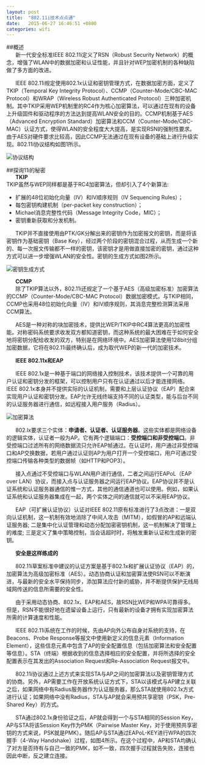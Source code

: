 ```yaml
---
layout: post
title:  "802.11i技术点点通"
date:   2015-06-27 16:46:51 +0800
categories: wifi 
---
```

##概述  
&nbsp;&nbsp;&nbsp;&nbsp;&nbsp;&nbsp;新一代安全标准IEEE 802.11i定义了RSN（Robust Security Network）的概念，增强了WLAN中的数据加密和认证性能，并且针对WEP加密机制的各种缺陷做了多方面的改进。  

&nbsp;&nbsp;&nbsp;&nbsp;&nbsp;&nbsp;IEEE 802.11i规定使用802.1x认证和密钥管理方式，在数据加密方面，定义了TKIP（Temporal Key Integrity Protocol）、CCMP（Counter-Mode/CBC-MAC Protocol）和WRAP（Wireless Robust Authenticated Protocol）三种加密机制。其中TKIP采用WEP机制里的RC4作为核心加密算法，可以通过在现有的设备上升级固件和驱动程序的方法达到提高WLAN安全的目的。CCMP机制基于AES（Advanced Encryption Standard）加密算法和CCM（Counter-Mode/CBC-MAC）认证方式，使得WLAN的安全程度大大提高，是实现RSN的强制性要求。由于AES对硬件要求比较高，因此CCMP无法通过在现有设备的基础上进行升级实现。802.11i协议结构如图1所示。   

![协议结构]({{site.url}}/images/2015/2015062701.jpg)

##探询11i的秘密  
&nbsp;&nbsp;&nbsp;&nbsp;&nbsp;&nbsp;**TKIP**  
TKIP虽然与WEP同样都是基于RC4加密算法，但却引入了4个新算法:  
* 扩展的48位初始化向量（IV）和IV顺序规则（IV Sequencing Rules）；   
* 每包密钥构建机制（per-packet key construction）；   
* Michael消息完整性代码（Message Integrity Code，MIC）；   
* 密钥重新获取和分发机制。  

&nbsp;&nbsp;&nbsp;&nbsp;&nbsp;&nbsp;TKIP并不直接使用由PTK/GK分解出来的密钥作为加密报文的密钥，而是将该密钥作为基础密钥（Base Key），经过两个阶段的密钥混合过程，从而生成一个新的、每一次报文传输都不一样的密钥，该密钥才是用做直接加密的密钥，通过这种方式可以进一步增强WLAN的安全性。密钥的生成方式如图2所示。

![密钥生成方式]({{site.url}}/images/2015/2015062702.jpg)

&nbsp;&nbsp;&nbsp;&nbsp;&nbsp;&nbsp;**CCMP**  
&nbsp;&nbsp;&nbsp;&nbsp;&nbsp;&nbsp;除了TKIP算法以外，802.11i还规定了一个基于AES（高级加密标准）加密算法的CCMP（Counter-Mode/CBC-MAC Protocol）数据加密模式。与TKIP相同，CCMP也采用48位初始化向量（IV）和IV顺序规则，其消息完整检测算法采用CCM算法。  

&nbsp;&nbsp;&nbsp;&nbsp;&nbsp;&nbsp;AES是一种对称的块加密技术，提供比WEP/TKIP中RC4算法更高的加密性能。对称密码系统要求收发双方都知道密钥，而这种系统的最大困难在于如何安全地将密钥分配给收发的双方，特别是在网络环境中。AES加密算法使用128bit分组加密数据，它将在802.11i最终确认后，成为取代WEP的新一代的加密技术。  

&nbsp;&nbsp;&nbsp;&nbsp;&nbsp;&nbsp;**IEEE 802.11x和EAP**  

&nbsp;&nbsp;&nbsp;&nbsp;&nbsp;&nbsp;IEEE 802.1x是一种基于端口的网络接入控制技术，该技术提供一个可靠的用户认证和密钥分发的框架，可以控制用户只有在认证通过以后才能连接网络。IEEE 802.1x本身并不提供实际的认证机制，需要和上层认证协议（EAP）配合来实现用户认证和密钥分发。EAP允许无线终端支持不同的认证类型，能与后台不同的认证服务器进行通信，如远程接入用户服务（Radius）。  

![加密算法]({{site.url}}/images/2015/2015062703.jpg)  

&nbsp;&nbsp;&nbsp;&nbsp;&nbsp;&nbsp;802.lx要求三个实体：**申请者、认证者、认证服务器**。这些实体都是网络设备的逻辑实体，认证者一般为AP。它有两个逻辑端口：**受控端口和非受控端口**。非受控端口过滤所有的网络数据流只允许EAP帧通过。在认证时，用户通过非受控端口和AP交换数据，若用户通过认证则AP为用户打开一个受控端口，用户可通过受控端口传输各种类型的数据帧（如HTTP和POP3）。  

&nbsp;&nbsp;&nbsp;&nbsp;&nbsp;&nbsp;接入点通过不受控端口与WLAN用户进行通信，二者之间运行EAPoL（EAP over LAN）协议，而接入点与认证服务器之间运行EAP协议。EAP协议并不是认证系统和认证服务器通信的惟一方式，其他的通信通道也可以使用。例如，如果认证系统和认证服务器集成在一起，两个实体之间的通信就可以不采用EAP协议。  

&nbsp;&nbsp;&nbsp;&nbsp;&nbsp;&nbsp;EAP（可扩展认证协议）认证对IEEE 802.11原有标准进行了3点改进：一是双向认证机制，这一机制有效地消除了中间人攻击（MITM），如假冒的AP和远端认证服务器; 二是集中化认证管理和动态分配加密密钥机制，这一机制解决了管理上的难度; 三是定义了集中策略控制，当会话超时时，将触发重新认证和生成新的密钥。  

&nbsp;&nbsp;&nbsp;&nbsp;&nbsp;&nbsp;**安全是这样练成的**

&nbsp;&nbsp;&nbsp;&nbsp;&nbsp;&nbsp;802.11i草案标准中建议的认证方案是基于802.1x和扩展认证协议（EAP）的，加密算法为高级加密标准（AES）。动态协商认证和加密算法使RSN可以不断演进，与最新的安全水平保持同步，添加算法应付新的威胁，并不断提供保护无线局域网传送的信息所需要的安全性。   

&nbsp;&nbsp;&nbsp;&nbsp;&nbsp;&nbsp;由于采用动态协商、802.1x、EAP和AES，故RSN比WEP和WPA可靠得多。但是，RSN不能很好地在遗留设备上运行，只有最新的设备才拥有实现加密算法所需的计算速度和性能。 

&nbsp;&nbsp;&nbsp;&nbsp;&nbsp;&nbsp;IEEE 802.11i系统在工作的时候，先由AP向外公布自身对系统的支持，在Beacons、Probe Response等报文中使用新定义的信息元素（Information Element），这些信息元素中包含了AP的安全配置信息（包括加密算法和安全配置等信息）。STA（终端）根据收到的信息选择相应的安全配置，并将所选择的安全配置表示在其发出的Association Request和Re-Association Request报文中。  

&nbsp;&nbsp;&nbsp;&nbsp;&nbsp;&nbsp;802.11i协议通过上述方式来实现STA与AP之间的加密算法以及密钥管理方式的协商。另外，AP需要工作在开放系统认证方式下，STA以该模式与AP建立关联之后，如果网络中有Radius服务器作为认证服务器，那么STA就使用802.1x方式进行认证；如果网络中没有Radius，STA与AP就会采用预共享密钥（PSK，Pre-Shared Key）的方式。   

&nbsp;&nbsp;&nbsp;&nbsp;&nbsp;&nbsp;STA通过802.1x身份验证之后，AP就会得到一个与STA相同的Session Key，AP与STA将该Session Key作为PMK（Pairwise Master Key，对于使用预共享密钥的方式来说，PSK就是PMK）。随后AP与STA通过EAPoL-KEY进行WPA的四次握手（4-Way Handshake）过程，如图4所示。在这个过程中，AP和STA均确认了对方是否持有与自己一致的PMK，如不一致，四次握手过程就告失败，连接也因此中断，反之建立连接。


